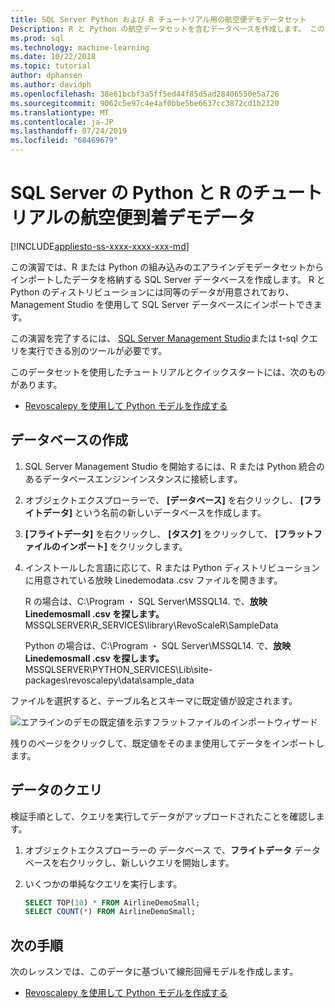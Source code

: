 ```yaml
---
title: SQL Server Python および R チュートリアル用の航空便デモデータセット
Description: R と Python の航空データセットを含むデータベースを作成します。 このデータセットは、R 言語または Python コードを SQL Server ストアドプロシージャにラップする方法を示す演習で使用されます。
ms.prod: sql
ms.technology: machine-learning
ms.date: 10/22/2018
ms.topic: tutorial
author: dphansen
ms.author: davidph
ms.openlocfilehash: 38e61bcbf3a5ff5ed44f85d5ad28406550e5a726
ms.sourcegitcommit: 9062c5e97c4e4af0bbe5be6637cc3872cd1b2320
ms.translationtype: MT
ms.contentlocale: ja-JP
ms.lasthandoff: 07/24/2019
ms.locfileid: "68469679"
---
```

#  <a name="airline-flight-arrival-demo-data-for-sql-server-python-and-r-tutorials"></a>SQL Server の Python と R のチュートリアルの航空便到着デモデータ
[!INCLUDE[appliesto-ss-xxxx-xxxx-xxx-md](../../includes/appliesto-ss-xxxx-xxxx-xxx-md.md)]

この演習では、R または Python の組み込みのエアラインデモデータセットからインポートしたデータを格納する SQL Server データベースを作成します。 R と Python のディストリビューションには同等のデータが用意されており、Management Studio を使用して SQL Server データベースにインポートできます。

この演習を完了するには、 [SQL Server Management Studio](https://docs.microsoft.com/sql/ssms/download-sql-server-management-studio-ssms?view=sql-server-2017)または t-sql クエリを実行できる別のツールが必要です。

このデータセットを使用したチュートリアルとクイックスタートには、次のものがあります。

+  [Revoscalepy を使用して Python モデルを作成する](use-python-revoscalepy-to-create-model.md)

## <a name="create-the-database"></a>データベースの作成

1. SQL Server Management Studio を開始するには、R または Python 統合のあるデータベースエンジンインスタンスに接続します。  

2. オブジェクトエクスプローラーで、 **[データベース]** を右クリックし、 **[フライトデータ]** という名前の新しいデータベースを作成します。

3. **[フライトデータ]** を右クリックし、 **[タスク]** をクリックして、 **[フラットファイルのインポート]** をクリックします。

4. インストールした言語に応じて、R または Python ディストリビューションに用意されている放映 Linedemodata .csv ファイルを開きます。

   R の場合は、C:\Program ・ SQL Server\MSSQL14. で、**放映 Linedemosmall .csv を探します。** MSSQLSERVER\R_SERVICES\library\RevoScaleR\SampleData
   
   Python の場合は、C:\Program ・ SQL Server\MSSQL14. で、**放映 Linedemosmall .csv を探します。** MSSQLSERVER\PYTHON_SERVICES\Lib\site-packages\revoscalepy\data\sample_data
  
ファイルを選択すると、テーブル名とスキーマに既定値が設定されます。

  ![エアラインのデモの既定値を示すフラットファイルのインポートウィザード](media/import-airlinedemosmall.png)

残りのページをクリックして、既定値をそのまま使用してデータをインポートします。


## <a name="query-the-data"></a>データのクエリ

検証手順として、クエリを実行してデータがアップロードされたことを確認します。

1. オブジェクトエクスプローラーの データベース で、**フライトデータ** データベースを右クリックし、新しいクエリを開始します。

2. いくつかの単純なクエリを実行します。

    ```sql
    SELECT TOP(10) * FROM AirlineDemoSmall;
    SELECT COUNT(*) FROM AirlineDemoSmall;
    ```

## <a name="next-steps"></a>次の手順

次のレッスンでは、このデータに基づいて線形回帰モデルを作成します。

+ [Revoscalepy を使用して Python モデルを作成する](use-python-revoscalepy-to-create-model.md)
